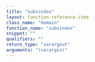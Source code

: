 ```yaml
---
title: "subsindex"
layout: function-reference-item
class_name: "domain"
function_name: "subsindex"
snippet: ""
qualifiers: ""
return_type: "varargout"
arguments: "(varargin)"
---
```


<pre class="help-text"></pre>